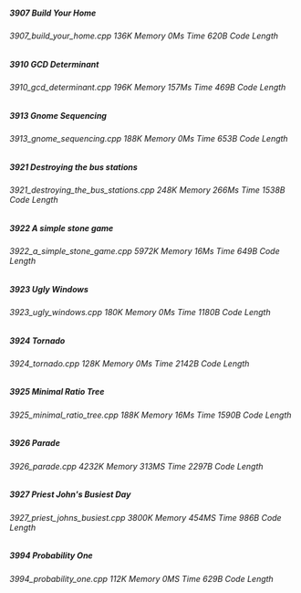 


##### 3907 Build Your Home
###### 3907_build_your_home.cpp 136K Memory 0Ms Time 620B Code Length

##### 3910 GCD Determinant
###### 3910_gcd_determinant.cpp 196K Memory 157Ms Time 469B Code Length

##### 3913 Gnome Sequencing
###### 3913_gnome_sequencing.cpp 188K Memory 0Ms Time 653B Code Length

##### 3921 Destroying the bus stations
###### 3921_destroying_the_bus_stations.cpp 248K Memory 266Ms Time 1538B Code Length

##### 3922 A simple stone game
###### 3922_a_simple_stone_game.cpp 5972K Memory 16Ms Time 649B Code Length

##### 3923 Ugly Windows
###### 3923_ugly_windows.cpp 180K Memory 0Ms Time 1180B Code Length

##### 3924 Tornado
###### 3924_tornado.cpp 128K Memory 0Ms Time 2142B Code Length

##### 3925 Minimal Ratio Tree
###### 3925_minimal_ratio_tree.cpp 188K Memory 16Ms Time 1590B Code Length

##### 3926 Parade
###### 3926_parade.cpp 4232K Memory 313MS Time 2297B Code Length

##### 3927 Priest John's Busiest Day
###### 3927_priest_johns_busiest.cpp 3800K Memory 454MS Time 986B Code Length

##### 3994 Probability One
###### 3994_probability_one.cpp 112K Memory 0MS Time 629B Code Length
